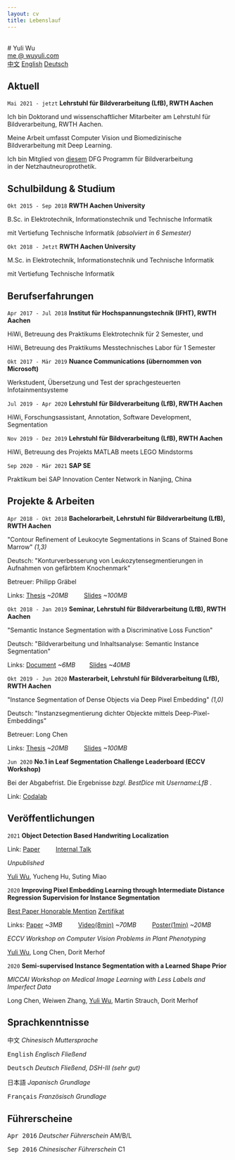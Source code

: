 ```yaml
---
layout: cv
title: Lebenslauf
---
```


<br />
# Yuli Wu
<div id="webaddress">
<a href="mailto:me@wuyuli.com">me @ wuyuli.com</a>
<!--( have a try, it really works 😹 )</p> -->
</div>

<div id="language">
<span><a href="https://yuliwu.github.io/cv/zh/">中文</a></span>
<span><a href="https://yuliwu.github.io/cv/">English</a></span>
<span><a href="https://yuliwu.github.io/cv/de/">Deutsch</a></span>
<!--<span><a href="https://yuliwu.github.io/cv/print/" target="_blank"><img src="https://img.icons8.com/metro/26/000000/print.png" alt="Printable"></a></span>-->
</div>

## Aktuell

`Mai 2021 - jetzt`
__Lehrstuhl für Bildverarbeitung (LfB), RWTH Aachen__

Ich bin Doktorand und wissenschaftlicher Mitarbeiter am Lehrstuhl für Bildverarbeitung, RWTH Aachen.

Meine Arbeit umfasst Computer Vision und Biomedizinische Bildverarbeitung mit Deep Learning.

Ich bin Mitglied von&nbsp;<a href="http://rtg2610.org" target="_blank">diesem</a>&nbsp;DFG Programm für Bildverarbeitung in&nbsp;der&nbsp;Netzhautneuroprothetik.


## Schulbildung & Studium

`Okt 2015 - Sep 2018`
__RWTH Aachen University__

B.Sc. in Elektrotechnik, Informationstechnik und Technische Informatik

mit Vertiefung Technische Informatik *(absolviert in 6 Semester)*

`Okt 2018 - Jetzt`
__RWTH Aachen University__

M.Sc. in Elektrotechnik, Informationstechnik und Technische Informatik

mit Vertiefung Technische Informatik

## Berufserfahrungen

`Apr 2017 - Jul 2018`
__Institut für Hochspannungstechnik (IFHT), RWTH Aachen__

HiWi, Betreuung des Praktikums Elektrotechnik für 2 Semester, und

HiWi, Betreuung des Praktikums Messtechnisches Labor für 1 Semester

`Okt 2017 - Mär 2019`
__Nuance Communications (übernommen von Microsoft)__

Werkstudent, Übersetzung und Test der sprachgesteuerten Infotainmentsysteme

`Jul 2019 - Apr 2020`
__Lehrstuhl für Bildverarbeitung (LfB), RWTH Aachen__

HiWi, Forschungsassistant, Annotation, Software Development, Segmentation

`Nov 2019 - Dez 2019`
__Lehrstuhl für Bildverarbeitung (LfB), RWTH Aachen__

HiWi, Betreuung des Projekts MATLAB meets LEGO Mindstorms

`Sep 2020 - Mär 2021`
__SAP SE__

Praktikum bei SAP Innovation Center Network in Nanjing, China

## Projekte & Arbeiten
`Apr 2018 - Okt 2018`
__Bachelorarbeit, Lehrstuhl für Bildverarbeitung (LfB), RWTH Aachen__

"Contour Refinement of Leukocyte Segmentations in Scans of Stained Bone Marrow" *(1,3)*

Deutsch: "Konturverbesserung von Leukozytensegmentierungen in Aufnahmen von gefärbtem Knochenmark"

Betreuer: Philipp Gräbel

Links: <a href="https://yuliwu.github.io/cloud/ba/Thesis.pdf" target="_blank">Thesis</a> *&#126;20MB* &emsp;&emsp; <a href="https://yuliwu.github.io/cloud/ba-slides/" target="_blank">Slides</a> *&#126;100MB*


`Okt 2018 - Jan 2019`
__Seminar, Lehrstuhl für Bildverarbeitung (LfB), RWTH Aachen__

"Semantic Instance Segmentation with a Discriminative Loss Function"

Deutsch: "Bildverarbeitung und Inhaltsanalyse: Semantic Instance Segmentation"

Links: <a href="https://yuliwu.github.io/cloud/seminar-doc/Document.pdf" target="_blank">Document</a> *&#126;6MB* &emsp;&emsp;<a href="https://yuliwu.github.io/cloud/slides/" target="_blank">Slides</a> *&#126;40MB*


`Okt 2019 - Jun 2020`
__Masterarbeit, Lehrstuhl für Bildverarbeitung (LfB), RWTH Aachen__

"Instance Segmentation of Dense Objects via Deep Pixel Embedding" *(1,0)*

Deutsch: "Instanzsegmentierung dichter Objeckte mittels Deep-Pixel-Embeddings"

Betreuer: Long Chen

Links: <a href="https://yuliwu.github.io/cloud/ma/Thesis.pdf" target="_blank">Thesis</a> *&#126;20MB* &emsp;&emsp; <a href="https://yuliwu.github.io/cloud/ma/final_slides/" target="_blank">Slides</a> *&#126;100MB* 

`Jun 2020`
__No.1 in Leaf Segmentation Challenge Leaderboard (ECCV Workshop)__

Bei der Abgabefrist. Die Ergebnisse *bzgl. BestDice* mit *Username:LfB* .

Link: <a href="https://competitions.codalab.org/competitions/18405#results" target="_blank">Codalab</a>

## Veröffentlichungen
`2021`
__Object Detection Based Handwriting Localization__

Link: <a href="https://yuliwu.github.io/cloud/pub/Wu21A.pdf" target="_blank">Paper</a> &emsp;&emsp; <a href="https://yuliwu.github.io/cloud/intern/sap_talk.pdf" target="_blank">Internal Talk</a>

*Unpublished*

<u>Yuli Wu</u>, Yucheng Hu, Suting Miao

`2020`
__Improving Pixel Embedding Learning through Intermediate Distance Regression Supervision for&nbsp;Instance&nbsp;Segmentation__

<u>Best Paper Honorable Mention</u> <a href="https://yuliwu.github.io/cloud/pub/Certificate_BPHM.pdf" target="_blank">Zertifikat</a>

Links: <a href="https://yuliwu.github.io/cloud/pub/CVPPP2020.pdf" target="_blank">Paper</a> *&#126;3MB* &emsp;&emsp; <a href="https://yuliwu.github.io/cloud/pub/cvppp10min.mp4" target="_blank">Video(8min)</a> *&#126;70MB* &emsp;&emsp; <a href="https://yuliwu.github.io/cloud/pub/cvppp60s.mp4" target="_blank">Poster(1min)</a> *&#126;20MB*

*ECCV Workshop on Computer Vision Problems in Plant Phenotyping*

<u>Yuli Wu</u>, Long Chen, Dorit Merhof

`2020`
__Semi-supervised Instance Segmentation with a Learned Shape Prior__

*MICCAI Workshop on Medical Image Learning with Less Labels and Imperfect Data*

Long Chen, Weiwen Zhang, <u>Yuli Wu</u>, Martin Strauch, Dorit Merhof

## Sprachkenntnisse
<tt>中文</tt>
<var>Chinesisch</var> <i>Muttersprache</i>

<tt>English</tt>
<var>Englisch</var> <i>Fließend</i>

<tt>Deutsch</tt>
<var>Deutsch</var> <i>Fließend, DSH-III *(sehr gut)*</i>

<tt>日本語</tt>
<var>Japanisch</var> <i>Grundlage</i>

<tt>Français</tt>
<var>Französisch</var> <i>Grundlage</i>


## Führerscheine
<tt>Apr 2016</tt>
<var>Deutscher Führerschein</var> <ii>AM/B/L</ii>

<tt>Sep 2016</tt>
<var>Chinesischer Führerschein</var> <ii>C1</ii>

<br />
<br />
<br />
<br />
<br />
<!--
Last updated: Jun 2020 -->
